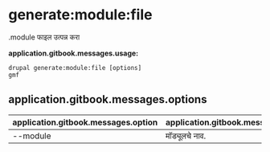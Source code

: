 # generate:module:file
.module फाइल उत्पन्न करा

**application.gitbook.messages.usage:**
```
drupal generate:module:file [options]
gmf
```

## application.gitbook.messages.options
application.gitbook.messages.option | application.gitbook.messages.details
-------|-------------
--module | मॉड्यूलचे नाव.
